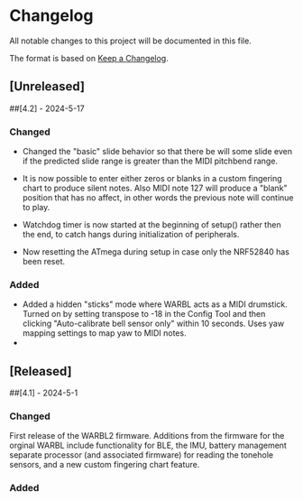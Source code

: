 # Changelog
All notable changes to this project will be documented in this file.

The format is based on [Keep a Changelog](https://keepachangelog.com/en/1.0.0/).
## [Unreleased]


##[4.2] - 2024-5-17


### Changed

- Changed the "basic" slide behavior so that there be will some slide even if the predicted slide range is greater than the MIDI pitchbend range.

- It is now possible to enter either zeros or blanks in a custom fingering chart to produce silent notes. Also MIDI note 127 will produce a "blank" position that has no affect, in other words the previous note will continue to play.

- Watchdog timer is now started at the beginning of setup() rather then the end, to catch hangs during initialization of peripherals.
  
- Now resetting the ATmega during setup in case only the NRF52840 has been reset.

  

### Added

- Added a hidden "sticks" mode where WARBL acts as a MIDI drumstick. Turned on by setting transpose to -18 in the Config Tool and then clicking "Auto-calibrate bell sensor only" within 10 seconds. Uses yaw mapping settings to map yaw to MIDI notes.
- 

## [Released]

##[4.1] - 2024-5-1

### Changed

First release of the WARBL2 firmware. Additions from the firmware for the orginal WARBL include functionality for BLE, the IMU, battery management separate processor (and associated firmware) for reading the tonehole sensors, and a new custom fingering chart feature.

### Added
